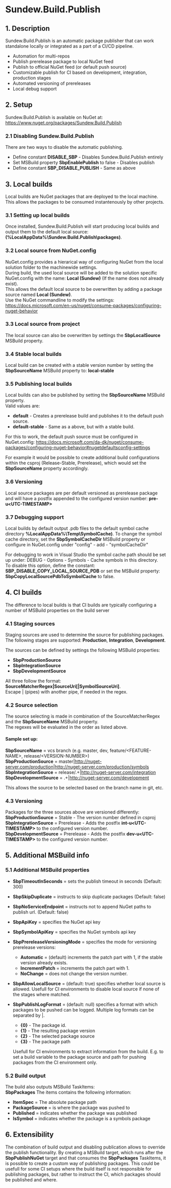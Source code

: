 # Sundew.Build.Publish

## **1. Description**
Sundew.Build.Publish is an automatic package publisher that can work standalone locally or integrated as a part of a CI/CD pipeline.
- Automation for multi-repos
- Publish prerelease package to local NuGet feed
- Publish to official NuGet feed (or default push source)
- Customizable publish for CI based on development, integration, production stages
- Automated versioning of prereleases
- Local debug support

## **2. Setup**
Sundew.Build.Publish is available on NuGet at: https://www.nuget.org/packages/Sundew.Build.Publish

### **2.1 Disabling Sundew.Build.Publish**
There are two ways to disable the automatic publishing.
- Define constant **DISABLE_SBP** - Disables Sundew.Build.Publish entirely
- Set MSBuild property **SbpEnablePublish** to false - Disables publish
- Define constant **SBP_DISABLE_PUBLISH** - Same as above

## **3. Local builds**
Local builds are NuGet packages that are deployed to the local machine. This allows the packages to be consumed instantenously by other projects.

### **3.1 Setting up local builds**
Once installed, Sundew.Build.Publish will start producing local builds and output them to the default local source: **(%LocalAppData%\Sundew.Build.Publish\packages)**.

### **3.2 Local source from NuGet.config**
NuGet.config provides a hierarical way of configuring NuGet from the local solution folder to the machinewide settings.<br>
During build, the used local source will be added to the solution specific NuGet.config with the name: **Local (Sundew)** (If the name does not already exist).<br>
This allows the default local source to be overwritten by adding a package source named **Local (Sundew)**.<br/>
Use the NuGet commandline to modify the settings: https://docs.microsoft.com/en-us/nuget/consume-packages/configuring-nuget-behavior

### **3.3 Local source from project**
The local source can also be overwritten by settings the **SbpLocalSource** MSBuild property.

### **3.4 Stable local builds**
Local build can be created with a stable version number by setting the  **SbpSourceName** MSBuild property to: **local-stable**

### **3.5 Publishing local builds**
Local builds can also be published by setting the **SbpSourceName** MSBuild property.<br/>
Valid values are:
- **default** - Creates a prerelease build and publishes it to the default push source.
- **default-stable** - Same as a above, but with a stable build.

For this to work, the default push source must be configured in NuGet.config: https://docs.microsoft.com/da-dk/nuget/consume-packages/configuring-nuget-behavior#nugetdefaultsconfig-settings

For example it would be possible to create additional build configurations within the csproj (Release-Stable, Prerelease), which would set the **SbpSourceName** property accordingly.

### **3.6 Versioning**
Local source packages are per default versioned as prerelease package and will have a postfix appended to the configured version number: **pre-u&lt;UTC-TIMESTAMP&gt;**

### **3.7 Debugging support**
Local builds by default output .pdb files to the default symbol cache directory **%LocalAppData%\Temp\SymbolCache)**.
To change the symbol cache directory, set the **SbpSymbolCacheDir** MSBuild property or configure in NuGet.config under "config" - add - "symbolCacheDir"

For debugging to work in Visual Studio the symbol cache path should be set up under: DEBUG - Options - Symbols - Cache symbols in this directory.<br/>
To disable this option, define the constant: **SBP_DISABLE_COPY_LOCAL_SOURCE_PDB** or set the MSBuild property: **SbpCopyLocalSourcePdbToSymbolCache** to false.

## **4. CI builds**
The difference to local builds is that CI builds are typically configuring a number of MSBuild properties on the build server

### **4.1 Staging sources**
Staging sources are used to determine the source for publishing packages.<br>
The following stages are supported: **Production**, **Integration**, **Development**.

The sources can be defined by settings the following MSBuild properties:
- **SbpProductionSource**
- **SbpIntegrationSource**
- **SbpDevelopmentSource**

All three follow the format:
**SourceMatcherRegex|SourceUri[|SymbolSourceUri]**.<br>
Escape | (pipes) with another pipe, if needed in the regex.

### **4.2 Source selection**
The source selecting is made in combination of the SourceMatcherRegex and the **SbpSourceName** MSBuild property.<br>
The regexes will be evaluated in the order as listed above.

#### **Sample set up:**
**SbpSourceName** = vcs branch (e.g. master, dev, feature/&lt;FEATURE-NAME&gt;, release/&lt;VERSION-NUMBER&gt;)<br>
**SbpProductionSource** = master|http://nuget-server.com/production|http://nuget-server.com/production/symbols<br>
**SbpIntegrationSource** = release/.+|http://nuget-server.com/integration<br>
**SbpDevelopmentSource** = .+|http://nuget-server.com/development<br>

This allows the source to be selected based on the branch name in git, etc.

### **4.3 Versioning**
Packages for the three sources above are versioned differently:<br>
**SbpProductionSource** = Stable - The version number defined in csproj<br>
**SbpIntegrationSource** = Prerelease - Adds the postfix **int-u&lt;UTC-TIMESTAMP&gt;** to the configured version number.<br>
**SbpDevelopmentSource** = Prerelease - Adds the postfix **dev-u&lt;UTC-TIMESTAMP&gt;** to the configured version number.

## **5. Additional MSBuild info**
### **5.1 Additional MSBuild properties**
- **SbpTimeoutInSeconds** = sets the publish timeout in seconds (Default: 300)
- **SbpSkipDuplicate** = instructs to skip duplicate packages (Default: false)
- **SbpNoServiceEndpoint** = instructs not to append NuGet paths to publish url. (Default: false)
- **SbpApiKey** = specifies the NuGet api key
- **SbpSymbolApiKey** = specifies the NuGet symbols api key
- **SbpPrereleaseVersioningMode** = specifies the mode for versioning prerelease versions:
  - **Automatic** = (default) increments the patch part with 1, if the stable version already exists.
  - **IncrementPatch** = increments the patch part with 1.
  - **NoChange** = does not change the version number.
- **SbpAllowLocalSource** = (default: true) specifies whether local source is allowed. Usefull for CI environments to disable local source if none of the stages where matched.
- **SbpPublishLogFormat** = (default: null) specifies a format with which packages to be pushed can be logged. Multiple log formats can be separated by |.
  - **{0}** - The package id.
  - **{1}** - The resulting package version
  - **{2}** - The selected package source
  - **{3}** - The package path
  
   Usefull for CI environments to extract information from the build. E.g. to set a build variable to the package source and path for pushing packages from the CI environment only.

### **5.2 Build output**
The build also outputs MSBuild TaskItems:<br> 
**SbpPackages**
The items contains the following information:
- **ItemSpec** = The absolute package path
- **PackageSource** = is where the package was pushed to
- **Published** = indicates whether the package was published
- **IsSymbol** = indicates whether the package is a symbols package

## **6. Extensibility**
The combination of build output and disabling publication allows to override the publish functionality. By creating a MSBuild target, which runs after the **SbpPublishNuGet** target and that consumes the **SbpPackages** TaskItems, it is possible to create a custom way of publishing packages. This could be usefull for some CI setups where the build itself is not responsible for publishing packages, but rather to instruct the CI, which packages should be published and where. 